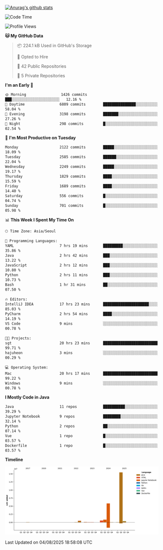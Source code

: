 [![Anurag's github stats](https://github-readme-stats.vercel.app/api?username=hajubal)](https://github.com/anuraghazra/github-readme-stats)

<!--START_SECTION:waka-->
![Code Time](http://img.shields.io/badge/Code%20Time-668%20hrs%2058%20mins-blue)

![Profile Views](http://img.shields.io/badge/Profile%20Views-0-blue)

**🐱 My GitHub Data** 

> 📦 224.1 kB Used in GitHub's Storage 
 > 
> 💼 Opted to Hire
 > 
> 📜 42 Public Repositories 
 > 
> 🔑 5 Private Repositories 
 > 
**I'm an Early 🐤** 

```text
🌞 Morning                1426 commits        ███░░░░░░░░░░░░░░░░░░░░░░   12.16 % 
🌆 Daytime                6809 commits        ███████████████░░░░░░░░░░   58.04 % 
🌃 Evening                3198 commits        ███████░░░░░░░░░░░░░░░░░░   27.26 % 
🌙 Night                  298 commits         █░░░░░░░░░░░░░░░░░░░░░░░░   02.54 % 
```
📅 **I'm Most Productive on Tuesday** 

```text
Monday                   2122 commits        █████░░░░░░░░░░░░░░░░░░░░   18.09 % 
Tuesday                  2585 commits        ██████░░░░░░░░░░░░░░░░░░░   22.04 % 
Wednesday                2249 commits        █████░░░░░░░░░░░░░░░░░░░░   19.17 % 
Thursday                 1829 commits        ████░░░░░░░░░░░░░░░░░░░░░   15.59 % 
Friday                   1689 commits        ████░░░░░░░░░░░░░░░░░░░░░   14.40 % 
Saturday                 556 commits         █░░░░░░░░░░░░░░░░░░░░░░░░   04.74 % 
Sunday                   701 commits         █░░░░░░░░░░░░░░░░░░░░░░░░   05.98 % 
```


📊 **This Week I Spent My Time On** 

```text
🕑︎ Time Zone: Asia/Seoul

💬 Programming Languages: 
YAML                     7 hrs 19 mins       █████████░░░░░░░░░░░░░░░░   35.86 % 
Java                     2 hrs 42 mins       ███░░░░░░░░░░░░░░░░░░░░░░   13.22 % 
JavaScript               2 hrs 12 mins       ███░░░░░░░░░░░░░░░░░░░░░░   10.80 % 
Python                   2 hrs 11 mins       ███░░░░░░░░░░░░░░░░░░░░░░   10.73 % 
Bash                     1 hr 31 mins        ██░░░░░░░░░░░░░░░░░░░░░░░   07.50 % 

🔥 Editors: 
IntelliJ IDEA            17 hrs 23 mins      █████████████████████░░░░   85.03 % 
PyCharm                  2 hrs 54 mins       ████░░░░░░░░░░░░░░░░░░░░░   14.19 % 
VS Code                  9 mins              ░░░░░░░░░░░░░░░░░░░░░░░░░   00.78 % 

🐱‍💻 Projects: 
sgt                      20 hrs 23 mins      █████████████████████████   99.71 % 
hajuheon                 3 mins              ░░░░░░░░░░░░░░░░░░░░░░░░░   00.29 % 

💻 Operating System: 
Mac                      20 hrs 17 mins      █████████████████████████   99.22 % 
Windows                  9 mins              ░░░░░░░░░░░░░░░░░░░░░░░░░   00.78 % 
```

**I Mostly Code in Java** 

```text
Java                     11 repos            ██████████░░░░░░░░░░░░░░░   39.29 % 
Jupyter Notebook         9 repos             ████████░░░░░░░░░░░░░░░░░   32.14 % 
Python                   2 repos             ██░░░░░░░░░░░░░░░░░░░░░░░   07.14 % 
Vue                      1 repo              █░░░░░░░░░░░░░░░░░░░░░░░░   03.57 % 
Dockerfile               1 repo              █░░░░░░░░░░░░░░░░░░░░░░░░   03.57 % 
```



**Timeline**

![Lines of Code chart](https://raw.githubusercontent.com/hajubal/hajubal/main/assets/bar_graph.png)


 Last Updated on 04/08/2025 18:58:08 UTC
<!--END_SECTION:waka-->